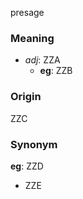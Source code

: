 presage
### Meaning
+ _adj_: ZZA
    + __eg__: ZZB

### Origin

ZZC

### Synonym

__eg__: ZZD

+ ZZE


